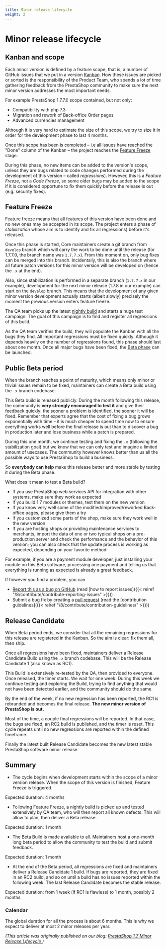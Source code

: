 ```yaml
---
title: Minor release lifecycle
weight: 2
---
```


# Minor release lifecycle

## Kanban and scope

Each minor version is defined by a feature scope, that is, a number of GitHub issues that we put in a version [Kanban](https://help.github.com/en/github/managing-your-work-on-github/about-project-boards). How these issues are picked or sorted is the responsibility of the Product Team, who spends a lot of time gathering feedback from the PrestaShop community to make sure the next minor version addresses the most important needs.

For example PrestaShop 1.7.7.0 scope contained, but not only:

- Compatibility with php 7.3
- Migration and rework of Back-office Order pages
- Advanced currencies management

Although it is very hard to estimate the size of this scope, we try to size it in order for the development phase to last 4 months.

Once this scope has been is completed – i.e all issues have reached the "Done" column of the Kanban – the project reaches the [Feature Freeze](https://en.wikipedia.org/wiki/Freeze_(software_engineering)) stage.

During this phase, no new items can be added to the version's scope, unless they are bugs related to code changes performed during the development of this version – called _regressions_). However, this is a _Feature Freeze_, not a _Code Freeze_, so some older bugs may be added to the scope if it is considered opportune to fix them quickly before the release is out (e.g. security fixes).

## Feature Freeze

Feature freeze means that all features of this version have been done and no new ones may be accepted in its scope. The project enters a phase of _stabilization_ whose aim is to identify and fix all regressions) before it's released.

Once this phase is started, Core maintainers create a git branch from `develop` branch which will carry the work to be done until the release (for 1.7.7.0, the branch name was `1.7.7.x`). From this moment on, only bug fixes can be merged into this branch. Incidentally, this is also the branch where all future patch versions for this minor version will be developed on (hence the `.x` at the end).

Also, since stabilization is performed in a separate branch (`1.7.7.x` in our example), development for the next minor release (1.7.8 in our example) can start on the `develop` branch. This means that the development of any given minor version development actually starts (albeit slowly) precisely the moment the previous version enters feature freeze.

The QA team picks up the latest [nightly build](https://nightly.prestashop.com/) and starts a huge test campaign. The goal of this campaign is to find and register all regressions of this build.

As the QA team verifies the build, they will populate the Kanban with all the bugs they find.
All important regressions must be fixed quickly. Although it depends heavily on the number of regressions found, this phase should last about one month. Once all major bugs have been fixed, the [Beta phase](https://en.wikipedia.org/wiki/Software_release_life_cycle#Beta) can be launched.

## Public Beta period

When the branch reaches a point of maturity, which means only minor or trivial issues remain to be fixed, maintainers can create a Beta build using the `.x` branch codebase.

This Beta build is released publicly. During the month following this release, the community is **very strongly encouraged to test it** and give their feedback quickly: the sooner a problem is identified, the sooner it will be fixed. Remember that experts agree that the cost of fixing a bug grows exponentially with time – it is much cheaper to spend time now to ensure everything works well before the final release is out than to discover a bug in production later and lose business while a patch is prepared.

During this one month, we continue testing and fixing the `.x` (following the stabilization goal) but we know that we can only test and imagine a limited amount of usecases. The community however knows better than us all the possible ways to use PrestaShop to build a business.

So **everybody can help** make this release better and more stable by testing it during the Beta phase.

What does it mean to test a Beta build?

- If you use PrestaShop web services API for integration with other systems, make sure they work as expected
- If you build 1.7 modules or themes, test them on the new version
- If you know very well some of the modified/improved/reworked Back-office pages, please give them a try
- If you customized some parts of the shop, make sure they work well in the new version
- If you are hosting shops or providing maintenance services to merchants, import the data of one or two typical shops on a pre-production server and check the performance and the behavior of this version; you can also check that the update process is working as expected, depending on your favorite method

For example, if you are a payment module developer, just installing your module on this Beta software, processing one payment and telling us that everything is running as expected is already a great feedback.

If however you find a problem, you can

 - [Report this as a bug on GitHub](https://github.com/PrestaShop/PrestaShop/issues) (read [how to report issues]({{< relref "/8/contribute/contribute-reporting-issues" >}}))
 - Submit a bug fix by creating a [pull request](https://github.com/PrestaShop/PrestaShop/compare) (read the [contribution guidelines]({{< relref "/8/contribute/contribution-guidelines/" >}}))

## Release Candidate

When Beta period ends, we consider that all the remaining regressions for this release are registered in the Kanban. So the aim is clear: fix them all, then ship.

Once all regressions have been fixed, maintainers deliver a Release Candidate Build using the `.x` branch codebase. This will be the Release Candidate 1 (also known as RC1).

This Build is extensively re-tested by the QA, then provided to everyone. Once released, the timer starts. We wait for one week. During this week we continue testing and exploring the Build, trying to find anything that would not have been detected earlier, and the community should do the same.

By the end of the week, if no new regression has been reported, the RC1 is rebranded and becomes the final release. **The new minor version of PrestaShop is out.**

Most of the time, a couple final regressions will be reported. In that case, the bugs are fixed, an RC2 build is published, and the timer is reset. This cycle repeats until no new regressions are reported within the defined timeframe.

Finally the latest built Release Candidate becomes the new latest stable PrestaShop software minor release.

## Summary

- The cycle begins when development starts within the scope of a minor version release. When the scope of this version is finished, Feature Freeze is triggered.

Expected duration: 4 months

- Following Feature Freeze, a nightly build is picked up and tested extensively by QA team, who will then report all known defects. This will allow to plan, then deliver a Beta release.

Expected duration: 1 month

- The Beta Build is made available to all. Maintainers host a one-month long beta period to allow the community to test the build and submit feedback.

Expected duration: 1 month

- At the end of the Beta period, all regressions are fixed and maintainers deliver a Release Candidate 1 build.
If bugs are reported, they are fixed in an RC2 build, and so on until a build has no issues reported within the following week. The last Release Candidate becomes the stable release.

Expected duration: from 1 week (if RC1 is flawless) to 1 month, possibly 2 months

### Calendar

The global duration for all the process is about 6 months. This is why we expect to deliver at most 2 minor releases per year.


_(This article was originally published on our blog: [PrestaShop 1.7 Minor Release Lifecycle
](https://build.prestashop.com/news/ps17-patch-release-lifecycle/))_
